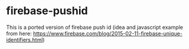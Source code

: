 # firebase-pushid
This is a ported version of firebase push id (idea and javascript example from here: https://www.firebase.com/blog/2015-02-11-firebase-unique-identifiers.html)
